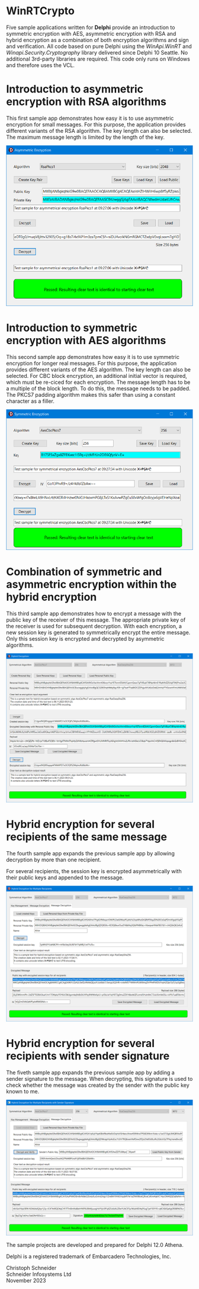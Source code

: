# WinRTCrypto
Five sample applications written for **Delphi** provide an introduction to symmetric encryption with AES, asymmetric encryption with RSA and hybrid encryption as a combination of both encryption algorithms and sign and verification. 
All code based on pure Delphi using the _WinApi.WinRT_ and _Winapi.Security.Cryptography_ library delivered since Delphi 10 Seattle. No additional 3rd-party libraries are required. 
This code only runs on Windows and therefore uses the VCL.

# Introduction to asymmetric encryption with RSA algorithms

This first sample app demonstrates how easy it is to use asymmetric encryption for small messages.
For this purpose, the application provides different variants of the RSA algorithm. The key length can also be selected.
The maximum message length is limited by the length of the key.

![AsymmetricEncryption App in Action](AsymmetricEncryption.png)

# Introduction to symmetric encryption with AES algorithms

This second sample app demonstrates how easy it is to use symmetric encryption for longer real messages.
For this purpose, the application provides different variants of the AES algorithm. The key length can also be selected.
For CBC block encryption, an additional initial vector is required, which must be re-ciced for each encryption.
The message length has to be a multiple of the block length. To do this, the message needs to be padded. The PKCS7 padding algorithm makes this safer than using a constant character as a filler.

![SymmetricEncryption App in Action](SymmetricEncryption.png)

# Combination of symmetric and asymmetric encryption within the hybrid encryption 

This third sample app demonstrates how to encrypt a message with the public key of the receiver of this message. 
The appropriate private key of the receiver is used for subsequent decryption. 
With each encryption, a new session key is generated to symmetrically encrypt the entire message. 
Only this session key is encrypted and decrypted by asymmetric algorithms. 

![HybridEncryption App in Action](HybridEncryptionApp.png)

# Hybrid encryption for several recipients of the same message 

The fourth sample app expands the previous sample app by allowing decryption by more than one recipient.

For several recipients, the session key is encrypted asymmetrically with their public keys and appended to the message.

![MultiRecipientHybridEncryption App in Action](MultiRecipientHybridEncryptionApp.png)

# Hybrid encryption for several recipients with sender signature 

The fiveth sample app expands the previous sample app by adding a sender signature to the message. 
When decrypting, this signature is used to check whether the message was created by the sender with the public key known to me.  

![MultiRecipientHybridEncryptionSign App in Action](MultiRecipientHybridEncryptionWithSignApp.png)

The sample projects are developed and prepared for Delphi 12.0 Athena.

Delphi is a registered trademark of Embarcadero Technologies, Inc.

Christoph Schneider<br>
Schneider Infosystems Ltd<br> 
November 2023
